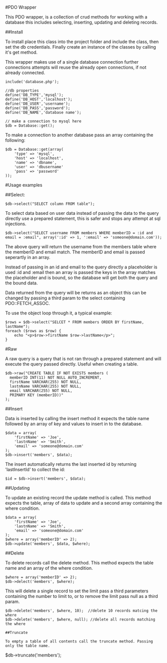 #PDO Wrapper

This PDO wrapper, is a collection of crud methods for working with a database this includes selecting, inserting, updating and deleting records.

##Install

To install place this class into the project folder and include the class, then set the db credentials. Finally create an instance of the classes by calling it's get method.

This wrapper makes use of a single database connection further connections attempts will reuse the already open connections, if not already connected.

````
include('database.php');

//db properties
define('DB_TYPE','mysql');
define('DB_HOST','localhost');
define('DB_USER','username');
define('DB_PASS','password');
define('DB_NAME','database name');

// make a connection to mysql here
$db = Database::get();
````

To make a connection to another database pass an array containing the following:

````
$db = Database::get(array(
	'type' => 'mysql',
	'host' => 'localhost',
	'name' => 'dbname',
	'user' => 'dbusername'
	'pass' => 'password'
));
````

#Usage examples

##Select:

````
$db->select("SELECT column FROM table");
````

To select data based on user data instead of passing the data to the query directly use a prepared statement, this is safer and stops any attempt at sql injections.

````
$db->select("SELECT username FROM members WHERE memberID = :id and email = :email", array(':id' => 1, ':email' => 'someone@domain.com'));
````

The above query will return the username from the members table where the memberID and email match. The memberID and email is passed seperartly in an array.

Instead of passing in an id and email to the query directly a placeholder is used :id and :email then an array is passed the keys in the array matches the placeholder and is bound, so the database will get both the query and the bound data.

Data returned from the query will be returns as an object this can be changed by passing a third param to the select containing PDO::FETCH_ASSOC.

To use the object loop through it, a typical example:

````
$rows = $db->select("SELCET * FROM members ORDER BY firstName, lastName");
foreach ($rows as $row) {
    echo "<p>$row->firstName $row->lastName</p>";
}
````

#Raw

A raw query is a query that is not ran through a prepared statement and will execute the query passed directly. Useful when creating a table.

````
$db->raw("CREATE TABLE IF NOT EXISTS members (
  memberID INT(11) NOT NULL AUTO_INCREMENT,
  firstName VARCHAR(255) NOT NULL,
  lastnName VARCHAR(255) NOT NULL,
  email VARCHAR(255) NOT NULL,
  PRIMARY KEY (memberID))"
);
````

##Insert

Data is inserted by calling the insert method it expects the table name followed by an array of key and values to insert in to the database.

````
$data = array(
    'firstName' => 'Joe',
    'lastnName' => 'Smith',
    'email' => 'someone@domain.com'
);
$db->insert('members', $data);
````

The insert automatically returns the last inserted id by returning 'lastInsertId' to collect the id:

````
$id = $db->insert('members', $data);
````

##Updating

To update an existing record the update method is called. This method expects the table, array of data to update and a second array containing the where condition.

````
$data = array(
    'firstName' => 'Joe',
    'lastnName' => 'Smith',
    'email' => 'someone@domain.com'
);
$where = array('memberID' => 2);
$db->update('members', $data, $where);
````

##Delete

To delete records call the delete method. This method expects the table name and an array of the where condition.

````
$where = array('memberID' => 2);
$db->delect('members', $where);
````

This will delete a single record to set the limit pass a third parameters containing the number to limit to, or to remove the limit pass null as a third param.

````
$db->delete('members', $where, 10);  //delete 10 records matcing the where
$db->delete('members', $where, null); //delete all records matching the where

##Truncate

To empty a table of all contents call the truncate method. Passing only the table name.

````
$db->truncate('members');
````




























